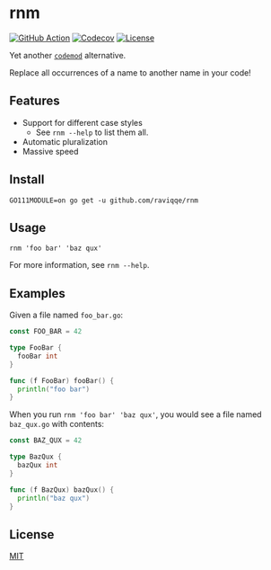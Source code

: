 # rnm

[![GitHub Action](https://img.shields.io/github/workflow/status/raviqqe/rnm/test?style=flat-square)](https://github.com/raviqqe/rnm/actions)
[![Codecov](https://img.shields.io/codecov/c/github/raviqqe/rnm.svg?style=flat-square)](https://codecov.io/gh/raviqqe/rnm)
[![License](https://img.shields.io/github/license/raviqqe/rnm.svg?style=flat-square)](LICENSE)

Yet another [`codemod`](https://github.com/facebook/codemod) alternative.

Replace all occurrences of a name to another name in your code!

## Features

- Support for different case styles
  - See `rnm --help` to list them all.
- Automatic pluralization
- Massive speed

## Install

```
GO111MODULE=on go get -u github.com/raviqqe/rnm
```

## Usage

```
rnm 'foo bar' 'baz qux'
```

For more information, see `rnm --help`.

## Examples

Given a file named `foo_bar.go`:

```go
const FOO_BAR = 42

type FooBar {
  fooBar int
}

func (f FooBar) fooBar() {
  println("foo bar")
}
```

When you run `rnm 'foo bar' 'baz qux'`, you would see a file named `baz_qux.go` with contents:

```go
const BAZ_QUX = 42

type BazQux {
  bazQux int
}

func (f BazQux) bazQux() {
  println("baz qux")
}
```

## License

[MIT](LICENSE)
